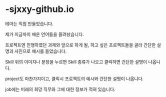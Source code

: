 # -sjxxy-github.io
테마는 직접 만들었습니다.

제가 지금까지 배운 언어들을 올려놨습니다.

프로젝트엔 진행하였던 과제와 앞으로 하게 될, 하고 싶은 프로젝트들을 골라
간단한 설명과 사진으로 예시를 들었습니다.

Skill 위의 이미지나 문장을 누르면 Skill 종류가 나오고 클릭하면 간단한 설명이 나옵니다.

project도 마찬가지이고, 클릭시 프로젝트의 예시와 간단한 설명이 나옵니다. 

job에는 미래의 희망 직무와 그에 대한 정보가 적혀 있습니다.

